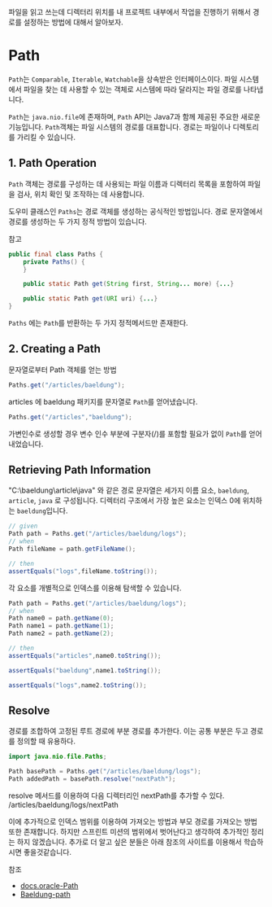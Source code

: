 파일을 읽고 쓰는데 디렉터리 위치를 내 프로젝트 내부에서 작업을 진행하기 위해서 경로를 설정하는 방법에 대해서 알아보자.

# Path

`Path`는 `Comparable`, `Iterable`, `Watchable`을 상속받은 인터페이스이다. 파일 시스템에서
파일을 찾는 데 사용할 수 있는 객체로 시스템에 따라 달라지는 파일 경로를 나타냅니다.

`Path`는 `java.nio.file`에 존재하며, `Path` API는 Java7과 함께 제공된 주요한 새로운 기능입니다.
`Path`객체는 파일 시스템의 경로를 대표합니다. 경로는 파일이나 디렉토리를 가리킬 수 있습니다.

## 1. Path Operation

`Path` 객체는 경로를 구성하는 데 사용되는 파일 이름과 디렉터리 목록을 포함하여 파일을 검사, 위치 확인 및
조작하는 데 사용합니다.

도우미 클래스인 `Paths`는 경로 객체를 생성하는 공식적인 방법입니다. 경로 문자열에서 경로를 생성하는 두 가지 정적 방법이 있습니다.

참고

```java
public final class Paths {
    private Paths() {
    }

    public static Path get(String first, String... more) {...}

    public static Path get(URI uri) {...}
}
```

`Paths` 에는 `Path`를 반환하는 두 가지 정적메서드만 존재한다.

## 2. Creating a Path

문자열로부터 Path 객체를 얻는 방법

```java
Paths.get("/articles/baeldung");
```

articles 에 baeldung 패키지를 문자열로 `Path`를 얻어냈습니다.

```java
Paths.get("/articles","baeldung");
```

가변인수로 생성할 경우 변수 인수 부분에 구분자(/)를 포함할 필요가 없이 `Path`를 얻어내었습니다.

## Retrieving Path Information

"C:\\baeldung\\article\\java" 와 같은 경로 문자열은 세가지 이름 요소, `baeldung`, `article`, `java` 로 구성됩니다.
디렉터리 구조에서 가장 높은 요소는 인덱스 0에 위치하는 `baeldung`입니다.

```java
// given
Path path = Paths.get("/articles/baeldung/logs");
// when
Path fileName = path.getFileName();

// then
assertEquals("logs",fileName.toString());
```

각 요소를 개별적으로 인덱스를 이용해 탐색할 수 있습니다.

```java
Path path = Paths.get("/articles/baeldung/logs");
// when
Path name0 = path.getName(0);
Path name1 = path.getName(1);
Path name2 = path.getName(2);

// then
assertEquals("articles",name0.toString());

assertEquals("baeldung",name1.toString());

assertEquals("logs",name2.toString());
```

## Resolve
경로를 조합하여 고정된 루트 경로에 부분 경로를 추가한다. 이는 공통 부분은 두고 경로를 정의할 때 유용하다.

```java
import java.nio.file.Paths;

Path basePath = Paths.get("/articles/baeldung/logs");
Path addedPath = basePath.resolve("nextPath");
```
resolve 메서드를 이용하여 다음 디렉터리인 nextPath를 추가할 수 있다.
/articles/baeldung/logs/nextPath


이에 추가적으로 인덱스 범위를 이용하여 가져오는 방법과 부모 경로를 가져오는 방법 또한 존재합니다.
하지만 스프린트 미션의 범위에서 벗어난다고 생각하여 추가적인 정리는 하지 않겠습니다. 추가로 더 알고 싶은 분들은 아래 참조의 사이트를 이용해서
학습하시면 좋을것같습니다.

참조

- [docs.oracle-Path](https://docs.oracle.com/javase/8/docs/api/java/nio/file/Path.html)
- [Baeldung-path](https://www.baeldung.com/java-nio-2-path)
